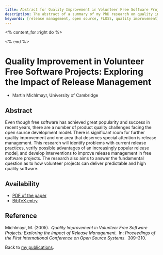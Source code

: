 ```yaml
---
title: Abstract for Quality Improvement in Volunteer Free Software Projects
description: The abstract of a summary of my PhD research on quality improvement and release management
keywords: [release management, open source, FLOSS, quality improvement]
---
```


<% content_for :right do %>
<script type="text/javascript"><!--
google_ad_client = "pub-1742473912427959";
/* WideSkyscaper-right */
google_ad_slot = "4331219527";
google_ad_width = 160;
google_ad_height = 600;
//-->
</script>
<script type="text/javascript"
src="http://pagead2.googlesyndication.com/pagead/show_ads.js"></script>
<% end %>

<h1>Quality Improvement in Volunteer Free Software Projects: Exploring the
Impact of Release Management</h1>

<ul class = "author">
<li><span class = "author">Martin Michlmayr,</span>
    <span class = "affiliation">University of Cambridge</span></li>
</ul>

<h2>Abstract</h2>

Even though free software has achieved great popularity and success in
recent years, there are a number of product quality challenges facing the
open source development model.  There is significant room for further
quality improvement and one area that deserves special attention is release
management.  This research will identify problems with current release
practices, verify possible advantages of an increasingly popular release
model, and develop interventions to improve release management in free
software projects.  The research also aims to answer the fundamental
question as to how volunteer projects can deliver predictable and high
quality software.

<h2>Availability</h2>

<ul>

<li><a href = "../michlmayr-quality_improvement_release.pdf">PDF of the
paper</a></li>

<li><a href = "../michlmayr-quality_improvement_release.bib">BibTeX
entry</a></li>

</ul>

<h2>Reference</h2>

Michlmayr, M. (2005).&ensp;<i>Quality Improvement in Volunteer Free
Software Projects: Exploring the Impact of Release Management.</i>&ensp;In:
<i>Proceedings of the First International Conference on Open Source
Systems.</i>&ensp;309&ndash;310.

Back to <a href = "..">my publications</a>.

